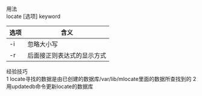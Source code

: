 用法  
locate [选项] keyword


选项 | 含义
---|---
-i | 忽略大小写
-r | 后面接正则表达式的显示方式


经验技巧  
1 locate寻找的数据是由已创建的数据库/var/lib/mlocate里面的数据所查找到的
2 用updatedb命令更新locate的数据库

